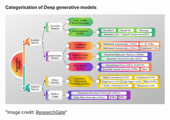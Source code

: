 **Categorisation of Deep generative models**:

<div style="text-align: center;">
    <img src="images/taxonomy_of_gen_models.png" alt="Description" width="700">
</div>

"Image credit: [ResearchGate](https://www.researchgate.net/figure/The-taxonomy-of-Generative-Models_fig3_378159299)"
